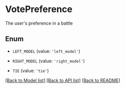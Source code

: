 # VotePreference

The user's preference in a battle

## Enum

- `LEFT_MODEL` (value: `'left_model'`)

- `RIGHT_MODEL` (value: `'right_model'`)

- `TIE` (value: `'tie'`)

[[Back to Model list]](../README.md#documentation-for-models) [[Back to API list]](../README.md#documentation-for-api-endpoints) [[Back to README]](../README.md)
